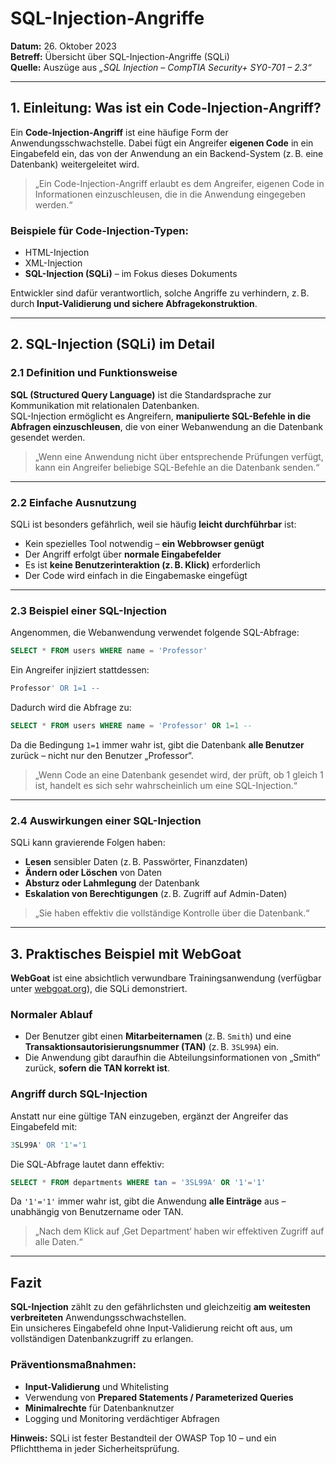 # SQL-Injection-Angriffe

**Datum:** 26. Oktober 2023  
**Betreff:** Übersicht über SQL-Injection-Angriffe (SQLi)  
**Quelle:** Auszüge aus *„SQL Injection – CompTIA Security+ SY0-701 – 2.3“*

---

## 1. Einleitung: Was ist ein Code-Injection-Angriff?

Ein **Code-Injection-Angriff** ist eine häufige Form der Anwendungsschwachstelle. Dabei fügt ein Angreifer **eigenen Code** in ein Eingabefeld ein, das von der Anwendung an ein Backend-System (z. B. eine Datenbank) weitergeleitet wird.

> „Ein Code-Injection-Angriff erlaubt es dem Angreifer, eigenen Code in Informationen einzuschleusen, die in die Anwendung eingegeben werden.“

### Beispiele für Code-Injection-Typen:
- HTML-Injection
- XML-Injection
- **SQL-Injection (SQLi)** – im Fokus dieses Dokuments

Entwickler sind dafür verantwortlich, solche Angriffe zu verhindern, z. B. durch **Input-Validierung und sichere Abfragekonstruktion**.

---

## 2. SQL-Injection (SQLi) im Detail

### 2.1 Definition und Funktionsweise

**SQL (Structured Query Language)** ist die Standardsprache zur Kommunikation mit relationalen Datenbanken.  
SQL-Injection ermöglicht es Angreifern, **manipulierte SQL-Befehle in die Abfragen einzuschleusen**, die von einer Webanwendung an die Datenbank gesendet werden.

> „Wenn eine Anwendung nicht über entsprechende Prüfungen verfügt, kann ein Angreifer beliebige SQL-Befehle an die Datenbank senden.“

---

### 2.2 Einfache Ausnutzung

SQLi ist besonders gefährlich, weil sie häufig **leicht durchführbar** ist:

- Kein spezielles Tool notwendig – **ein Webbrowser genügt**
- Der Angriff erfolgt über **normale Eingabefelder**
- Es ist **keine Benutzerinteraktion (z. B. Klick)** erforderlich
- Der Code wird einfach in die Eingabemaske eingefügt

---

### 2.3 Beispiel einer SQL-Injection

Angenommen, die Webanwendung verwendet folgende SQL-Abfrage:

```sql
SELECT * FROM users WHERE name = 'Professor'
```

Ein Angreifer injiziert stattdessen:

```sql
Professor' OR 1=1 --
```

Dadurch wird die Abfrage zu:

```sql
SELECT * FROM users WHERE name = 'Professor' OR 1=1 --
```

Da die Bedingung `1=1` immer wahr ist, gibt die Datenbank **alle Benutzer** zurück – nicht nur den Benutzer „Professor“.

> „Wenn Code an eine Datenbank gesendet wird, der prüft, ob 1 gleich 1 ist, handelt es sich sehr wahrscheinlich um eine SQL-Injection.“

---

### 2.4 Auswirkungen einer SQL-Injection

SQLi kann gravierende Folgen haben:

- **Lesen** sensibler Daten (z. B. Passwörter, Finanzdaten)
- **Ändern oder Löschen** von Daten
- **Absturz oder Lahmlegung** der Datenbank
- **Eskalation von Berechtigungen** (z. B. Zugriff auf Admin-Daten)

> „Sie haben effektiv die vollständige Kontrolle über die Datenbank.“

---

## 3. Praktisches Beispiel mit WebGoat

**WebGoat** ist eine absichtlich verwundbare Trainingsanwendung (verfügbar unter [webgoat.org](https://webgoat.org)), die SQLi demonstriert.

### Normaler Ablauf

- Der Benutzer gibt einen **Mitarbeiternamen** (z. B. `Smith`) und eine **Transaktionsautorisierungsnummer (TAN)** (z. B. `3SL99A`) ein.
- Die Anwendung gibt daraufhin die Abteilungsinformationen von „Smith“ zurück, **sofern die TAN korrekt ist**.

### Angriff durch SQL-Injection

Anstatt nur eine gültige TAN einzugeben, ergänzt der Angreifer das Eingabefeld mit:

```sql
3SL99A' OR '1'='1
```

Die SQL-Abfrage lautet dann effektiv:

```sql
SELECT * FROM departments WHERE tan = '3SL99A' OR '1'='1'
```

Da `'1'='1'` immer wahr ist, gibt die Anwendung **alle Einträge** aus – unabhängig von Benutzername oder TAN.

> „Nach dem Klick auf ‚Get Department‘ haben wir effektiven Zugriff auf alle Daten.“

---

## Fazit

**SQL-Injection** zählt zu den gefährlichsten und gleichzeitig **am weitesten verbreiteten** Anwendungsschwachstellen.  
Ein unsicheres Eingabefeld ohne Input-Validierung reicht oft aus, um vollständigen Datenbankzugriff zu erlangen.

### Präventionsmaßnahmen:

- **Input-Validierung** und Whitelisting
- Verwendung von **Prepared Statements / Parameterized Queries**
- **Minimalrechte** für Datenbanknutzer
- Logging und Monitoring verdächtiger Abfragen

**Hinweis:** SQLi ist fester Bestandteil der OWASP Top 10 – und ein Pflichtthema in jeder Sicherheitsprüfung.
